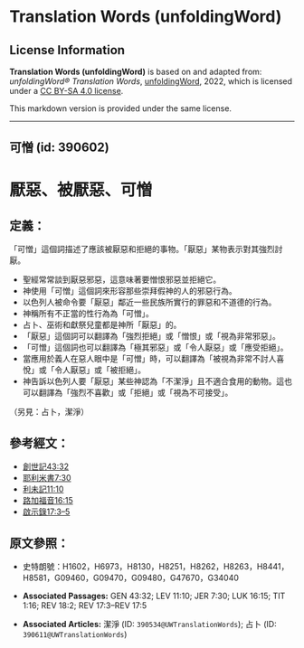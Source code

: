 # Translation Words (unfoldingWord)

## License Information

**Translation Words (unfoldingWord)** is based on and adapted from: _unfoldingWord® Translation Words_, [unfoldingWord](https://unfoldingword.org/utw), 2022, which is licensed under a [CC BY-SA 4.0 license](https://creativecommons.org/licenses/by-sa/4.0/legalcode.en).

This markdown version is provided under the same license.



--------------------------------

## 可憎 (id: 390602)

厭惡、被厭惡、可憎
=========

定義：
---

「可憎」這個詞描述了應該被厭惡和拒絕的事物。「厭惡」某物表示對其強烈討厭。

* 聖經常常談到厭惡邪惡，這意味著要憎恨邪惡並拒絕它。
* 神使用「可憎」這個詞來形容那些崇拜假神的人的邪惡行為。
* 以色列人被命令要「厭惡」鄰近一些民族所實行的罪惡和不道德的行為。
* 神稱所有不正當的性行為為「可憎」。
* 占卜、巫術和獻祭兒童都是神所「厭惡」的。
* 「厭惡」這個詞可以翻譯為「強烈拒絕」或「憎恨」或「視為非常邪惡」。
* 「可憎」這個詞也可以翻譯為「極其邪惡」或「令人厭惡」或「應受拒絕」。
* 當應用於義人在惡人眼中是「可憎」時，可以翻譯為「被視為非常不討人喜悅」或「令人厭惡」或「被拒絕」。
* 神告訴以色列人要「厭惡」某些神認為「不潔淨」且不適合食用的動物。這也可以翻譯為「強烈不喜歡」或「拒絕」或「視為不可接受」。

（另見：占卜，潔淨）

參考經文：
-----

* [創世記43:32](https://ref.ly/Gen43:32)
* [耶利米書7:30](https://ref.ly/Jer7:30)
* [利未記11:10](https://ref.ly/Lev11:10)
* [路加福音16:15](https://ref.ly/Luke16:15)
* [啟示錄17:3–5](https://ref.ly/Rev17:3-Rev17:5)

原文參照：
-----

* 史特朗號：H1602，H6973，H8130，H8251，H8262，H8263，H8441，H8581，G09460，G09470，G09480，G47670，G34040

* **Associated Passages:** GEN 43:32; LEV 11:10; JER 7:30; LUK 16:15; TIT 1:16; REV 18:2; REV 17:3–REV 17:5
* **Associated Articles:** 潔淨 (ID: `390534@UWTranslationWords`); 占卜 (ID: `390611@UWTranslationWords`)

